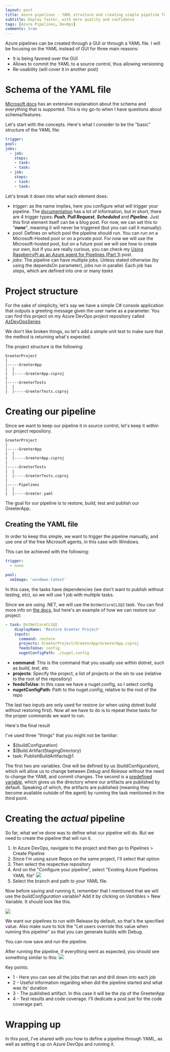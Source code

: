 ```yaml
---
layout: post
title: Azure pipelines - YAML structure and creating simple pipeline for C# project
subtitle: Deploy faster, with more quality and confidence
tags: [Azure Pipelines, DevOps]
comments: true
---
```


Azure pipelines can be created through a GUI or through a YAML file.
I will be focusing on the YAML instead of GUI for three main reasons:

* It is being favored over the GUI
* Allows to commit the YAML to a source control, thus allowing versioning
* Re-usability (will cover it in another post)

# Schema of the YAML file

[Microsoft docs](https://docs.microsoft.com/en-us/azure/devops/pipelines/yaml-schema?view=azure-devops&tabs=schema%2Cparameter-schema) has an extensive explanation about the schema and everything that is supported.
This is my go-to when I have questions about schema/features.

Let's start with the concepts.
Here's what I consider to be the "basic" structure of the YAML file:

```YAML
trigger:
pool:
jobs:
  - job:
    steps:
    - task:
    - task:
  - job: 
    steps:
    - task:
    - task:
```

Let's break it down into what each element does:

* *trigger*: as the name implies, here you configure what will trigger your pipeline. The [documentation](https://docs.microsoft.com/en-us/azure/devops/pipelines/yaml-schema?view=azure-devops&tabs=schema%2Cparameter-schema#triggers) has a lot of information, but in short, there are 4 trigger types: **_Push_**, **_Pull Request_**, **_Scheduled_** and **_Pipeline_**. Just this first element itself can be a blog post. For now, we can set this to "**_none_**", meaning it will never be triggered (but you can call it manually).
* *pool*: Defines on which pool the pipeline should run. You can run on a Microsoft-Hosted pool or on a private pool. For now we will use the Microsoft-hosted pool, but on a future post we will see how to create our own, but if you are really curious, you can check my [Using RaspberryPi as an Azure agent for Pipelines (Part 1)](https://danielssilva.dev/2020-09-28-Using-Raspberry-Pi-as-an-Azure-Agent-for-Pipelines/) post.
* *jobs*: The pipeline can have multiple jobs. Unless stated otherwise (by using the dependsOn parameter), jobs run in parallel. Each job has *steps*, which are defined into one or many *tasks*

# Project structure

For the sake of simplicity, let's say we have a simple C# console application that outputs a greeting message given the user name as a parameter.
You can find this project on my Azure DevOps project repository called [AzDevOpsSeries](https://dev.azure.com/danielssilvadev/_git/AzDevOpsSeries) 

We don't like broken things, so let's add a simple unit test to make sure that the method is returning what's expected.

The project structure is the following:
```
GreeterProject
|
|-----GreeterApp
|  |
|  |-----GreeterApp.csproj
|
|-----GreeterTests
|  |
|  |-----GreeterTests.csproj
```

# Creating our pipeline
Since we want to keep our pipeline it in source control, let's keep it within our project repository.

```
GreeterProject
|
|-----GreeterApp
|  |
|  |-----GreeterApp.csproj
|
|-----GreeterTests
|  |
|  |-----GreeterTests.csproj
|
|-----Pipelines
|  |
|  |-----Greeter.yaml
```
The goal for our pipeline is to restore, build, test and publish our GreeterApp.

## Creating the YAML file

In order to keep this simple, we want to trigger the pipeline manually, and use one of the free Microsoft agents, in this case with Windows.

This can be achieved with the following:

``` YAML
trigger:
  - none

pool:
  vmImage: 'windows-latest'
```

In this case, the tasks have dependencies (we don't want to publish without testing, etc), so we will use 1 job with multiple tasks.

Since we are using .NET, we will use the `DotNetCoreCLI@2` task.
You can find more info on [the docs](https://docs.microsoft.com/en-us/azure/devops/pipelines/tasks/build/dotnet-core-cli?view=azure-devops), but here's an example of how we can restore our project:
```YAML
- task: DotNetCoreCLI@2
    displayName: 'Restore Greeter Project'
    inputs:
      command: restore 
      projects: GreeterProject/GreeterApp/GreeterApp.csproj 
      feedsToUse: config
      nugetConfigPath: ./nuget.config 
```
* **command**: This is the command that you usually use within dotnet, such as _build_, _test_, etc
* **projects**: Specify the project, a list of projects or the sln to use (relative to the root of the repository)
* **feedsToUse**: In this case we have a nuget.config, so I select config
* **nugetConfigPath**: Path to the nuget.config, relative to the root of the repo

The last two inputs are only used for restore (or when using dotnet build without restoring first).
Now all we have to do is to repeat these tasks for the proper commands we want to run.

Here's the final result
<script src="https://gist.github.com/DanielSSilva/0c7905e516d91fda29053d6e3271584b.js"></script>

I've used three "things" that you might not be familiar:
* $(buildConfiguration)
* $(Build.ArtifactStagingDirectory)
* task: PublishBuildArtifacts@1



The first two are variables.
One will be defined by us (buildConfiguration), which will allow us to change between *Debug* and *Release* without the need to change the YAML and commit changes.
The second is a [predefined variable](https://docs.microsoft.com/en-us/azure/devops/pipelines/build/variables?view=azure-devops&tabs=yaml), which gives us the directory where our artifacts are published by default.
Speaking of which, the artifacts are published (meaning they become available outside of the agent) by running the task mentioned in the third point.

# Creating the _**actual**_ pipeline

So far, what we've done was to define what our pipeline will do.
But we need to create the pipeline that will run it.

1. In Azure DevOps, navigate to the project and then go to Pipelines > Create Pipeline
1. Since I'm using azure Repos on the same project, I'll select that option
1. Then select the respective repository
1. And on the "Configure your pipeline", select "Existing Azure Pipelines YAML file"
![](/img\Azure-pipelines---YAML-structure-and-creating-simple-pipeline-for-Csharp-project\existingYaml.png)
1. Select the branch and path to your YAML file.

Now before saving and running it, remember that I mentioned that we will use the *buildConfiguration* variable? 
Add it by clicking on *Variables* > New Variable.
It should look like this.

![](/img\Azure-pipelines---YAML-structure-and-creating-simple-pipeline-for-Csharp-project\buildConfiguration.png)

We want our pipelines to run with Release by default, so that's the specified value.
Also make sure to tick the "Let users override this value when running this pipeline" so that you can generate builds with Debug.

You can now save and run the pipeline.

After running the pipeline, if everything went as expected, you should see something similar to this:
![](/img\Azure-pipelines---YAML-structure-and-creating-simple-pipeline-for-Csharp-project\pipelineExecution.png)

Key points:
* 1 - Here you can see all the jobs that ran and drill down into each job
* 2 - Useful information regarding when did the pipeline started and what was its' duration
* 3 - The published artifact. In this case it will be the zip of the GreeterApp
* 4 - Test results and code coverage. I'll dedicate a post just for the code coverage part.

# Wrapping up
In this post, I've shared with you how to define a pipeline through YAML, as well as setting it up on Azure DevOps and running it. 


